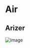 # Air
## Arizer

![image](https://user-images.githubusercontent.com/104687767/166160716-59064d83-5eb8-43f1-adda-ee6f9ea34d0c.png)
